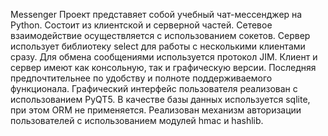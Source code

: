 Messenger
Проект представяет собой учебный чат-мессенджер на Python. Состоит из клиентской и серверной частей. Сетевое взаимодействие осуществляется с использованием сокетов. Сервер использует библиотеку select для работы с несколькими клиентами сразу. Для обмена сообщениями используется протокол JIM. Клиент и сервер имеют как консольную, так и графическую версии. Последняя предпочтительнее по удобству и полноте поддерживаемого функционала. Графический интерфейс пользователя реализован с использованием PyQT5. В качестве базы данных используется sqlite, при этом ORM не применяется. Реализован механизм авторизации пользователей с использованием модулей hmac и hashlib.
